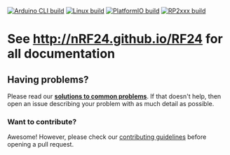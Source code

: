 <!-- markdownlint-disable MD041 MD034 -->
[![Arduino CLI build](https://github.com/nRF24/RF24/workflows/Arduino%20CLI%20build/badge.svg)](https://github.com/nRF24/RF24/actions?query=workflow%3A%22Arduino+CLI+build%22)
[![Linux build](https://github.com/nRF24/RF24/workflows/Linux%20build/badge.svg)](https://github.com/nRF24/RF24/actions?query=workflow%3A%22Linux+build%22)
[![PlatformIO build](https://github.com/nRF24/RF24/actions/workflows/build_platformIO.yml/badge.svg)](https://github.com/nRF24/RF24/actions/workflows/build_platformIO.yml)
[![RP2xxx build](https://github.com/nRF24/RF24/actions/workflows/build_rp2xxx.yml/badge.svg)](https://github.com/nRF24/RF24/actions/workflows/build_rp2xxx.yml)

# See http://nRF24.github.io/RF24 for all documentation

## Having problems?

Please read our **[solutions to common problems](COMMON_ISSUES.md)**. If that doesn't help, then open an issue describing your problem with as much detail as possible.

### Want to contribute?

Awesome! However, please check our [contributing guidelines](CONTRIBUTING.md) before opening a pull request.

